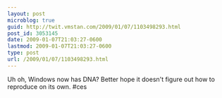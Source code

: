 ```yaml
---
layout: post
microblog: true
guid: http://twit.vmstan.com/2009/01/07/1103498293.html
post_id: 3053145
date: 2009-01-07T21:03:27-0600
lastmod: 2009-01-07T21:03:27-0600
type: post
url: /2009/01/07/1103498293.html
---
```

Uh oh, Windows now has DNA? Better hope it doesn't figure out how to reproduce on its own. #ces
